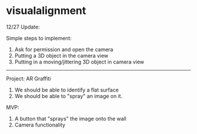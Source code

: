 # visualalignment


12/27 Update:

Simple steps to implement:
1. Ask for permission and open the camera
2. Putting a 3D object in the camera view
3. Putting in a moving/jittering 3D object in camera view


--------------------
Project:
AR Graffiti 
1. We should be able to identify a flat surface
2. We should be able to "spray" an image on it. 

MVP:
1. A button that "sprays" the image onto the wall
2. Camera functionality


